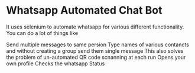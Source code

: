 # Whatsapp Automated Chat Bot
It uses selenium to automate whatsapp for various different functionality.
You can do a lot of things like

Send multiple messages to same persion
Type names of various contancts and without creating a group send them single message
This also solves the problem of un-automated QR code scnanning at each run
Opens your own profile
Checks the whatsapp Status
